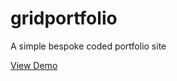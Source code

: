 # gridportfolio
A simple bespoke coded portfolio site

[View Demo](https://eirean.github.io/gridportfolio)
